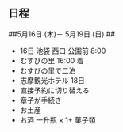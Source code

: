## 日程 ##
##5月16日 (木)－ 5月19日 (日) ##
- 16日 池袋 西口 公園前 8:00
- むすびの里 16:00 着
- むすびの里で二泊 
- 志摩観光ホテル 18日 
- 直接予約に切り替える 
- 章子が手続き
- お土産
- お酒 一升瓶 × 1+ 菓子類

